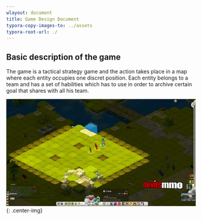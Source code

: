 ```yaml
---
wlayout: document
title: Game Design Document
typora-copy-images-to: ../assets
typora-root-url: ./
---
```


## Basic description of the game

The game is a tactical strategy game and the action takes place in a map where each entity occupies one discret position. Each entity belongs to a team and has a set of habilities which has to use in order to archive certain goal that shares with all his team.

![Image result for wakfu battle](/../assets/images/15d4e390cf54d98bf9d3658c455b33e6.png){: .center-img}